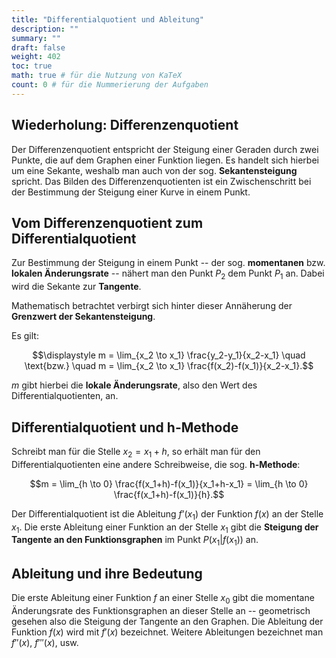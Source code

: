 ```yaml
---
title: "Differentialquotient und Ableitung"
description: ""
summary: ""
draft: false
weight: 402
toc: true
math: true # für die Nutzung von KaTeX
count: 0 # für die Nummerierung der Aufgaben
---
```


## Wiederholung: Differenzenquotient

Der Differenzenquotient entspricht der Steigung einer Geraden durch zwei Punkte, die auf dem Graphen einer Funktion liegen. Es handelt sich hierbei um eine Sekante, weshalb man auch von der sog. **Sekantensteigung** spricht. Das Bilden des Differenzenquotienten ist ein Zwischenschritt bei der Bestimmung der Steigung einer Kurve in einem Punkt.

<!-- Grafik -->

## Vom Differenzenquotient zum Differentialquotient

Zur Bestimmung der Steigung in einem Punkt -- der sog. **momentanen** bzw. **lokalen Änderungsrate** -- nähert man den Punkt $P_2$ dem Punkt $P_1$ an. Dabei wird die Sekante zur **Tangente**.

Mathematisch betrachtet verbirgt sich hinter dieser Annäherung der **Grenzwert der Sekantensteigung**.

Es gilt:

$$\displaystyle m = \lim_{x_2 \to x_1} \frac{y_2-y_1}{x_2-x_1} \quad \text{bzw.} \quad m = \lim_{x_2 \to x_1} \frac{f(x_2)-f(x_1)}{x_2-x_1}.$$

$m$ gibt hierbei die **lokale Änderungsrate**, also den Wert des Differentialquotienten, an.

## Differentialquotient und h-Methode

Schreibt man für die Stelle $x_2 = x_1 + h$, so erhält man für den Differentialquotienten eine andere Schreibweise, die sog. **h-Methode**:

$$m = \lim_{h \to 0} \frac{f(x_1+h)-f(x_1)}{x_1+h-x_1} = \lim_{h \to 0} \frac{f(x_1+h)-f(x_1)}{h}.$$

Der Differentialquotient ist die Ableitung $f’(x_1)$ der Funktion $f(x)$ an der Stelle $x_1$. Die erste Ableitung einer Funktion an der Stelle $x_1$ gibt die **Steigung der Tangente an den Funktionsgraphen** im Punkt $P(x_1|f(x_1))$ an.

## Ableitung und ihre Bedeutung

Die erste Ableitung einer Funktion $f$ an einer Stelle $x_0$ gibt die momentane Änderungsrate des Funktionsgraphen an dieser Stelle an -- geometrisch gesehen also die Steigung der Tangente an den Graphen. Die Ableitung der Funktion $f(x)$ wird mit $f'(x)$ bezeichnet. Weitere Ableitungen bezeichnet man $f''(x)$, $f'''(x)$, usw.
